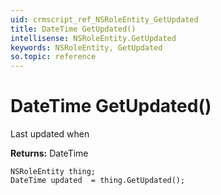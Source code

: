 ```yaml
---
uid: crmscript_ref_NSRoleEntity_GetUpdated
title: DateTime GetUpdated()
intellisense: NSRoleEntity.GetUpdated
keywords: NSRoleEntity, GetUpdated
so.topic: reference
---
```


# DateTime GetUpdated()

Last updated when

**Returns:** DateTime

```crmscript
NSRoleEntity thing;
DateTime updated  = thing.GetUpdated();
```

